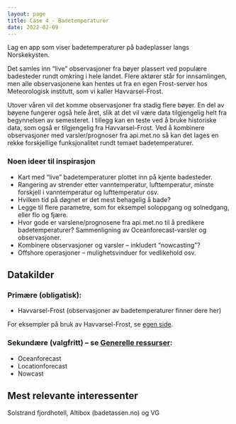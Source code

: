 ```yaml
---
layout: page
title: Case 4 - Badetemperaturer
date: 2022-02-09
---
```


Lag en app som viser badetemperaturer på badeplasser langs Norskekysten.

Det samles inn “live” observasjoner fra bøyer plassert ved populære badesteder
rundt omkring i hele landet. Flere aktører står for innsamlingen, men alle
observasjonene kan hentes ut fra en egen Frost-server hos Meteorologisk
institutt, som vi kaller Havvarsel-Frost.

Utover våren vil det komme observasjoner fra stadig flere bøyer. En del av
bøyene fungerer også hele året, slik at det vil være data tilgjengelig helt fra
begynnelsen av semesteret. I tillegg kan en teste ved å bruke historiske data,
som også er tilgjengelig fra Havvarsel-Frost. Ved å kombinere observasjoner med
varsler/prognoser fra api.met.no så kan det lages en rekke forskjellige
funksjonalitet rundt temaet badetemperaturer.

### Noen ideer til inspirasjon
 * Kart med “live” badetemperaturer plottet inn på kjente badesteder.
 * Rangering av strender etter vanntemperatur, lufttemperatur, minste forskjell i vanntemperatur og lufttemperatur osv.
 * Hvilken tid på døgnet er det mest behagelig å bade?
 * Legge til flere parametre, som for eksempel soloppgang og solnedgang, eller flo og fjære.
 * Hvor gode er varslene/prognosene fra api.met.no til å predikere badetemperaturer? Sammenligning av Oceanforecast-varsler og observasjoner.
 * Kombinere observasjoner og varsler – inkludert “nowcasting”?
 * Offshore operasjoner – mulighetsvinduer for vedlikehold osv.

## Datakilder

### Primære (obligatisk):

 * Havvarsel-Frost (observasjoner av badetemperaturer finner dere her)

For eksempler på bruk av Havvarsel-Frost, se [egen side](/havvarsel/).

### Sekundære (valgfritt) – se [Generelle ressurser](/general):

 * Oceanforecast
 * Locationforecast
 * Nowcast


## Mest relevante interessenter
Solstrand fjordhotell, Altibox (badetassen.no) og VG